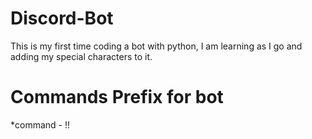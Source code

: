 # Discord-Bot
This is my first time coding a bot with python, I am learning as I go and adding my special characters to it.

# Commands Prefix for bot
*command - !!

# 

